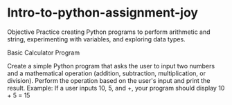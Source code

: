 # Intro-to-python-assignment-joy
Objective  Practice creating Python programs to perform arithmetic and string, experimenting with variables, and exploring data types.

Basic Calculator Program

Create a simple Python program that asks the user to input two numbers and a mathematical operation (addition, subtraction, multiplication, or division).
Perform the operation based on the user's input and print the result.
Example: If a user inputs 10, 5, and +, your program should display 10 + 5 = 15
